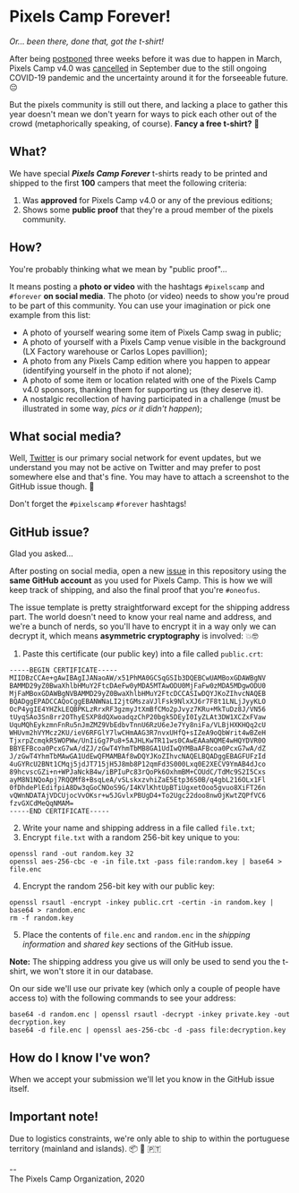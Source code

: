 # Pixels Camp Forever!
_Or... been there, done that, got the t-shirt!_

After being [postponed](https://blog.pixels.camp/pixels-camp-postponed-fddece7ccc4c) three weeks before it was due to happen in March, Pixels Camp v4.0 was [cancelled](https://blog.pixels.camp/) in September due to the still ongoing COVID-19 pandemic and the uncertainty around it for the forseeable future. 😔

But the pixels community is still out there, and lacking a place to gather this year doesn't mean we don't yearn for ways to pick each other out of the crowd (metaphorically speaking, of course). **Fancy a free t-shirt?** 🙂

## What?

We have special **_Pixels Camp Forever_** t-shirts ready to be printed and shipped to the first **100** campers that meet the following criteria:

  1. Was **approved** for Pixels Camp v4.0 or any of the previous editions;
  2. Shows some **public proof** that they're a proud member of the pixels community.

## How?

You're probably thinking what we mean by "public proof"...

It means posting a **photo or video** with the hashtags `#pixelscamp` and `#forever` **on social media**. The photo (or video) needs to show you're proud to be part of this community. You can use your imagination or pick one example from this list:

  * A photo of yourself wearing some item of Pixels Camp swag in public;
  * A photo of yourself with a Pixels Camp venue visible in the background (LX Factory warehouse or Carlos Lopes pavillion);
  * A photo from any Pixels Camp edition where you happen to appear (identifying yourself in the photo if not alone);
  * A photo of some item or location related with one of the Pixels Camp v4.0 sponsors, thanking them for supporting us (they deserve it).
  * A nostalgic recollection of having participated in a challenge (must be illustrated in some way, _pics or it didn't happen_);

## What social media?

Well, [Twitter](https://twitter.com/pixelscamp) is our primary social network for event updates, but we understand you may not be active on Twitter and may prefer to post somewhere else and that's fine. You may have to attach a screenshot to the GitHub issue though. 🤔

Don't forget the `#pixelscamp` `#forever` hashtags!

## GitHub issue?

Glad you asked...

After posting on social media, open a new [issue](https://github.com/PixelsCamp/pixelscamp-forever/issues/new/choose) in this repository using the **same GitHub account** as you used for Pixels Camp. This is how we will keep track of shipping, and also the final proof that you're `#oneofus`.

The issue template is pretty straightforward except for the shipping address part. The world doesn't need to know your real name and address, and we're a bunch of nerds, so you'll have to encrypt it in a way only we can decrypt it, which means **asymmetric cryptography** is involved: 💥🤓

  1. Paste this certificate (our public key) into a file called `public.crt`:
```
-----BEGIN CERTIFICATE-----
MIIDBzCCAe+gAwIBAgIJANaoAW/x51PhMA0GCSqGSIb3DQEBCwUAMBoxGDAWBgNV
BAMMD29yZ0BwaXhlbHMuY2FtcDAeFw0yMDA5MTAwODU0MjFaFw0zMDA5MDgwODU0
MjFaMBoxGDAWBgNVBAMMD29yZ0BwaXhlbHMuY2FtcDCCASIwDQYJKoZIhvcNAQEB
BQADggEPADCCAQoCggEBANWNaLI2jtGMszaVJlFsk9NlxXJ6r7F8t1LNLjJyyKLO
OcP4ygIE4YHZkLEQBPKLzRrxRF3gzmyJtXmBfCMo2pJvyz7KRu+MkTuDz8J/VN56
tUyqSAo3Sn8rr2OThyESXP8dQXwoadqzChP20bgk5DEyI0IyZLAt3DW1XCZxFVaw
UquMQhEykzmnFnRu5nJmZMZ9VbEdbvTnnU6RzU6eJe7Yy8niFa/VLBjHXKHQq2cU
WHUvm2hVYMcz2KU/ieV6RFGlY7lwCHmAAG3R7nvxUHfQ+sIZeA9oQbWrit4wBZeH
TjxrpZcmqkR5WOPWw/UnIiGg7Pu8+5AJHLKwTR11ws0CAwEAAaNQME4wHQYDVR0O
BBYEFBcoa0PcxG7wA/dZJ/zGwT4YhmTbMB8GA1UdIwQYMBaAFBcoa0PcxG7wA/dZ
J/zGwT4YhmTbMAwGA1UdEwQFMAMBAf8wDQYJKoZIhvcNAQELBQADggEBAGFUFzId
4uGYRcU2BNt1CMqj5jdJT715jH5J8mb8P12qmFd3S000Lxq0E2XECV9YmAB4dJco
89hcvscGZi+n+WPJaNckB4w/iBPIuPc83rQoPk6OxhmBM+COUdC/TdMc9S2I5Cxs
ayM8N1NQoApj7RQQMf8+BsqLeA/vSLskxzvhiZaE5Etp36S0B/q4gbL216OLx1Fl
0fDhdePlEdifpiA8Dw3qGoCNOoS9G/I4KVlKhtUpBTiUgxetOoo5gvuo8XiFT26n
vQWnNDATAjVDCUjocVvOKsr+w5JGvlxPBUgD4+To2Ugc22doo8nwOjKwtZQPfVC6
fzvGXCdMeQqNMAM=
-----END CERTIFICATE-----
```
  2. Write your name and shipping address in a file called `file.txt`;
  3. Encrypt `file.txt` with a random 256-bit key unique to you:
```
openssl rand -out random.key 32
openssl aes-256-cbc -e -in file.txt -pass file:random.key | base64 > file.enc
```
  4. Encrypt the random 256-bit key with our public key:
```
openssl rsautl -encrypt -inkey public.crt -certin -in random.key | base64 > random.enc
rm -f random.key
```
  5. Place the contents of `file.enc` and `random.enc` in the _shipping information_ and _shared key_ sections of the GitHub issue.

**Note:** The shipping address you give us will only be used to send you the t-shirt, we won't store it in our database.

On our side we'll use our private key (which only a couple of people have access to) with the following commands to see your address:
```
base64 -d random.enc | openssl rsautl -decrypt -inkey private.key -out decryption.key
base64 -d file.enc | openssl aes-256-cbc -d -pass file:decryption.key
```

## How do I know I've won?

When we accept your submission we'll let you know in the GitHub issue itself.

## Important note!

Due to logistics constraints, we're only able to ship to within the portuguese territory (mainland and islands). 📦 🚐 🇵🇹

--<br>
The Pixels Camp Organization, 2020
